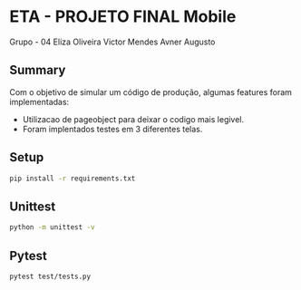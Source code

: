 # ETA - PROJETO FINAL Mobile
Grupo - 04
Eliza Oliveira
Victor Mendes
Avner Augusto


## Summary
Com o objetivo de simular um código de produção, algumas features foram implementadas:
- Utilizacao de pageobject para deixar o codigo mais legivel.
- Foram implentados testes em 3 diferentes telas.
  
## Setup

```bash
pip install -r requirements.txt
```

## Unittest

```bash
python -m unittest -v
```

## Pytest

```bash
pytest test/tests.py
```
